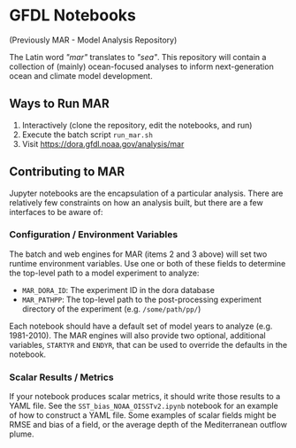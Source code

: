 # GFDL Notebooks
(Previously MAR - Model Analysis Repository)

<p>
The Latin word <i>"mar"</i> translates to <i>"sea"</i>. This repository will contain a collection of (mainly) ocean-focused analyses to 
  inform next-generation ocean and climate model development.
</p>

## Ways to Run MAR

1. Interactively (clone the repository, edit the notebooks, and run)
2. Execute the batch script `run_mar.sh`
3. Visit https://dora.gfdl.noaa.gov/analysis/mar

## Contributing to MAR
Jupyter notebooks are the encapsulation of a particular analysis.  There are relatively few constraints on how an analysis built, but there are 
a few interfaces to be aware of:

### Configuration / Environment Variables
The batch and web engines for MAR (items 2 and 3 above) will set two runtime environment variables. Use one or both of these fields to 
determine the top-level path to a model experiment to analyze:

* `MAR_DORA_ID`: The experiment ID in the dora database
* `MAR_PATHPP`: The top-level path to the post-processing experiment directory of the experiment (e.g. `/some/path/pp/`)

Each notebook should have a default set of model years to analyze (e.g. 1981-2010).  The MAR engines will also provide two optional, additional variables, 
`STARTYR` and `ENDYR`, that can be used to override the defaults in the notebook.

### Scalar Results / Metrics

If your notebook produces scalar metrics, it should write those results to a YAML file.  See the `SST_bias_NOAA_OISSTv2.ipynb` notebook for an example of 
how to construct a YAML file. Some examples of scalar fields might be RMSE and bias of a field, or the average depth of the Mediterranean outflow plume.


